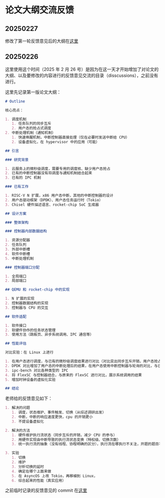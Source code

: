 # 论文大纲交流反馈

## 20250227

修改了第一轮反馈意见后的大纲在[这里](../outline.md)

## 20250226

这里使用这个时间（2025 年 2 月 26 号）是因为在这一天才开始增加了对论文的大纲、以及要修改的内容进行的反馈意见交流的目录（disscussions），之前没有进行。

这里先记录第一版论文大纲：

```markdown
# Outline

核心亮点：

1. 调度机制
   1. 任务队列的同步互斥
   2. 用户态的抢占式调度
2. 中断处理机制（通知机制）
   1. 快速唤醒机制，中断控制器直接处理（仅在必要时发送中断给 CPU）
   2. 设备虚拟化，在 hypervisor 中的应用（可能）

## 引言

### 研究背景

1. 云服务上的微秒级调度，需要专用的调度核、缺少用户态抢占
2. 已有的中断控制器没有将调度与通知机制结合起来
3. 已有的 IPC 机制

### 已有工作

1. RISC-V N 扩展，x86 用户态中断，其他的中断控制器的设计
2. 用户态驱动框架（DPDK）、用户态任务运行时（Tokio）
3. Chisel 硬件描述语言、rocket-chip SoC 生成器

## 设计方案

### 整体架构

### 控制器内部数据结构

1. 资源分配器
2. 任务队列
3. 外部中断槽
4. 软件中断槽
5. 中断处理机制

### 控制器端口分配

1. 全局端口
2. 局部端口

## QEMU 和 rocket-chip 中的实现

1. N 扩展的实现
2. 控制器数据结构的实现
3. 控制器与 CPU 的交互

## 软件适配

1. 软件接口
2. 软硬件协作的任务状态管理
3. 使用方法（跳板页、异步系统调用、IPC 通信等）

## 性能评估

对比实验：在 Linux 上进行

1. 在用户态进行调度，与已有的微秒级调度结果进行对比（对比突出同步互斥开销，用户态抢占式调度，以往的用户态的调度只能是协作式，需要抢占只能通过内核进行），对 tokio 进行修改，对比
2. DPDK 对比增加了用户态的中断处理后的结果，在用户态使用中断控制器与轮询的对比，与已有的用户态的网络协议栈的对比
3. ipc-bench 对比各种类型的 IPC
4. 将 FlexSC 与控制器结合，与原来的 FlexSC 进行对比，展示系统调用的结果
5. 增加时钟设备的虚拟化实验

## 结论
```

老师给的反馈意见如下：

```markdown
1. 解决的问题
   1. 调度，状态维护、事件触发、切换（从综述调研出发）
   2. 中断，中断的响应速度更快，cpu 的开销更小
   3. 不提设备虚拟化

2. 解决的方法
   1. 硬件维护执行流状态（同步互斥的开销，减少 CPU 的参与）
   2. 用硬件实现由中断导致的执行流状态变换（特权级、切换次数）
   3. 统一执行流的抽象（没有线程、协程明确的区分），执行流在哪执行不关注，开题的题目不需要过多的关注，（从完善任务管理、进程管理等系统调用的 API，需要补实验，尝试写出来，控制块，地址空间的解耦，把 JYK 的工作结合起来）

3. 实验
   1. 切换
   2. 维护
   3. 分析切换的延时
   4. 确定在哪个上面来做
   5. 在 AsyncOS 上改 Tokio，再移植到 Linux，
   6. 综合起来的性能（真实应用）

```

之前临时记录的反馈意见的 commit 在[这里](https://github.com/zflcs/master_thesis/blob/965844212ca13ae54cf9183eaa84e56d45f60d7e/outline.md)
